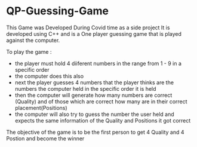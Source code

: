 # QP-Guessing-Game
This Game was Developed During Covid time as a side project 
It is developed using C++ and is a One player guessing game that is played against the computer.

To play the game :
 - the player must hold 4 diiferent numbers in the range from 1 - 9 in a specific order 
 - the computer does this also
 - next the player guesses 4 numbers that the player thinks are the numbers the computer held in the specific order it is held
 - then the computer will generate how many numbers are correct (Quality) and of those which are correct how many are in their correct placement(Positions)
 - the computer will also try to guess the number the user held and expects the same information of the Quality and Positions it got correct

The objective of the game is to be the first person to get 4 Quality and 4 Postion and become the winner
